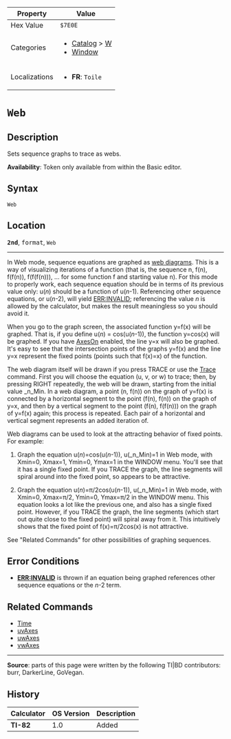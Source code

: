 | Property      | Value |
|---------------|-------|
| Hex Value     | `$7E0E`|
| Categories    | <ul><li>[Catalog](<../categories/Catalog.md>) > [W](<../categories/Catalog.md#W>)</li><li>[Window](<../categories/Window.md>)</li></ul> |
| Localizations | <ul><li><b>FR</b>: `Toile`</li></ul> |

# `Web`

## Description
Sets sequence graphs to trace as webs.


<b>Availability</b>: Token only available from within the Basic editor.

## Syntax
`Web`

## Location
<tt><kbd><b>2nd</b></kbd></tt>, <kbd>format</kbd>, `Web`
<hr>

In Web mode, sequence equations are graphed as [web diagrams](https://mathworld.wolfram.com/WebDiagram.html). This is a way of visualizing iterations of a function (that is, the sequence n, f(n), f(f(n)), f(f(f(n))), … for some function f and starting value n). For this mode to properly work, each sequence equation should be in terms of its previous value only: u(_n_) should be a function of u(_n_-1). Referencing other sequence equations, or u(_n_-2), will yield [ERR:INVALID](errors#invalid); referencing the value _n_ is allowed by the calculator, but makes the result meaningless so you should avoid it.

When you go to the graph screen, the associated function y=f(x) will be graphed. That is, if you define u(_n_) = cos(u(_n_-1)), the function y=cos(x) will be graphed. If you have [AxesOn](AxesOn.md) enabled, the line y=x will also be graphed. It's easy to see that the intersection points of the graphs y=f(x) and the line y=x represent the fixed points (points such that f(x)=x) of the function.

The web diagram itself will be drawn if you press TRACE or use the [Trace](Trace.md) command. First you will choose the equation (u, v, or w) to trace; then, by pressing RIGHT repeatedly, the web will be drawn, starting from the initial value _n_Min. In a web diagram, a point (n, f(n)) on the graph of y=f(x) is connected by a horizontal segment to the point (f(n), f(n)) on the graph of y=x, and then by a vertical segment to the point (f(n), f(f(n))) on the graph of y=f(x) again; this process is repeated. Each pair of a horizontal and vertical segment represents an added iteration of.

Web diagrams can be used to look at the attracting behavior of fixed points. For example:

1. Graph the equation u(_n_)=cos(u(_n_-1)), u(_n_Min)=1 in Web mode, with Xmin=0, Xmax=1, Ymin=0, Ymax=1 in the WINDOW menu. You'll see that it has a single fixed point. If you TRACE the graph, the line segments will spiral around into the fixed point, so appears to be attractive.

2. Graph the equation u(_n_)=π/2cos(u(_n_-1)), u(_n_Min)=1 in Web mode, with Xmin=0, Xmax=π/2, Ymin=0, Ymax=π/2 in the WINDOW menu. This equation looks a lot like the previous one, and also has a single fixed point. However, if you TRACE the graph, the line segments (which start out quite close to the fixed point) will spiral away from it. This intuitively shows that the fixed point of f(x)=π/2cos(x) is not attractive.

See "Related Commands" for other possibilities of graphing sequences.

## Error Conditions

*   **[ERR:INVALID](errors#invalid)** is thrown if an equation being graphed references other sequence equations or the _n_-2 term.

## Related Commands

*   [Time](Time.md)
*   [uvAxes](uvAxes.md)
*   [uwAxes](uwAxes.md)
*   [vwAxes](vwAxes.md)

* * *

**Source**: parts of this page were written by the following TI|BD contributors: burr, DarkerLine, GoVegan.

## History
| Calculator | OS Version | Description |
|------------|------------|-------------|
| <b>TI-82</b> | 1.0 | Added |


